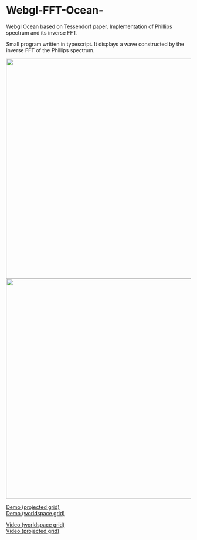 # Webgl-FFT-Ocean-
Webgl Ocean based on Tessendorf paper. Implementation of Phillips spectrum and its inverse FFT.

Small program written in typescript. It displays a wave constructed by the inverse FFT of the Phillips spectrum.

<img src="https://github.com/Frederoche/Webgl-FFT-Ocean-/raw/master/waves1.PNG" width="600" style="max-width:100%;">
<img src="https://github.com/Frederoche/Webgl-FFT-Ocean-/raw/master/waves2.PNG" width="600" style="max-width:100%;">

<a href ="https://obscure-retreat-16072.herokuapp.com/">Demo (projected grid)</a><br/>
<a href="https://mighty-crag-23655.herokuapp.com/">Demo (worldspace grid)</a>

<a href="https://www.youtube.com/watch?v=BcdXhBMRrNk&index=4&list=PLX4dsjt6kyOgM_dQxCG6KUZ62ainphz5t">Video (worldspace grid)</a>
<br/>
<a href="https://www.youtube.com/watch?v=TWgvpq930VU&list=PLX4dsjt6kyOgM_dQxCG6KUZ62ainphz5t&index=1">Video (projected grid)</a>
